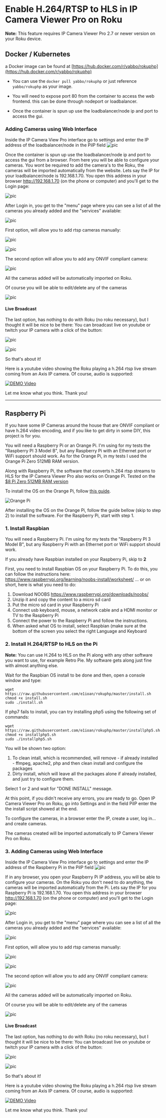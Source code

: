 # Enable H.264/RTSP to HLS in IP Camera Viewer Pro on Roku

**Note:** 
This feature requires IP Camera Viewer Pro 2.7 or newer version on your Roku device.
## Docker / Kubernetes
a Docker image can be found at [https://hub.docker.com/r/yabbo/rokuphp](https://hub.docker.com/r/yabbo/rokuphp)

- You can use the `docker pull yabbo/rokuphp` or just reference `yabbo/rokuphp` as your image.

- You will need to expose port 80 from the container to access the web frontend. this can be done through nodeport or loadbalancer. 
- Once the container is spun up use the loadbalancer/node ip and port to access the gui. 

### Adding Cameras using Web Interface

Inside the IP Camera View Pro interface go to settings and enter the IP address of the loadbalancer/node in the PilP field
![pic](https://i.imgur.com/bZa8bLX.jpg)

Once the container is spun up use the loadbalancer/node ip and port to access the gui from a browser.
From here you will be able to configure your cameras. You wont be required to add the camera's to the Roku, the cameras will be imported automatically from the website.
Lets say the IP for your loadbalancer/node is 192.168.1.70. You open this address in your browser http://192.168.1.70 (on the phone or computer) and you'll get to the Login page:

![pic](https://i.imgur.com/s2jLVNU.png)

After Login in, you get to the "menu" page where you can see a list of all the cameras you already added and the "services" available:

![pic](https://i.imgur.com/8smDkKt.png)

First option, will allow you to add rtsp cameras manually:

![pic](https://i.imgur.com/n72Y6oq.png)

![pic](https://i.imgur.com/0LVlGDl.png)

The second option will allow you to add any ONVIF compliant camera:

![pic](https://i.imgur.com/MTft4E1.png)

All the cameras added will be automatically imported on Roku.

Of course you will be able to edit/delete any of the cameras

![pic](https://i.imgur.com/wB9hzrH.png)

#### Live Broadcast 
The last option, has nothing to do with Roku (no roku necessary), but I thought it will be nice to be there: You can broadcast live on youtube or twitch your IP camera with a click of the button:

![pic](https://i.imgur.com/VMCxeZv.png)

![pic](https://i.imgur.com/db96Wz6.png)

So that's about it! 

Here is a youtube video showing the Roku playing a h.264 rtsp live stream coming from an Axis IP camera. Of course, audio is supported:

[![DEMO Video](http://img.youtube.com/vi/hhfv8zitAX4/0.jpg)](http://www.youtube.com/watch?v=hhfv8zitAX4)

Let me know what you think.
Thank you!

----

## Raspberry Pi 
If you have some IP Cameras around the house that are ONVIF compliant or have h.264 video encoding, and if you like to get dirty in some DIY, this project is for you.

You will need a Raspberry Pi or an Orange Pi. I'm using for my tests the "Raspberry PI 3 Model B", but any Raspberry Pi with an Ethernet port or WiFi support should work. As for the Orange Pi, in my tests I used the Orange Pi Zero 512MB RAM version.



Along with Raspberry Pi, the software that converts h.264 rtsp streams to HLS for the IP Camera Viewer Pro also works on Orange Pi.
Tested on the [$8 Pi Zero 512MB RAM version](https://www.aliexpress.com/store/product/New-Orange-Pi-Zero-H2-Quad-Core-Open-source-512MB-development-board-beyond-Raspberry-Pi/1553371_32761500374.html?spm=2114.12010612.0.0.6b3dc45fBK4POv]Orange)

To install the OS on the Orange Pi, follow [this guide](http://lucsmall.com/2017/01/19/beginners-guide-to-the-orange-pi-zero/).

![Orange Pi](https://i.imgur.com/W6m7oNE.jpg)

After installing the OS on the Orange Pi, follow the guide bellow (skip to step 2) to install the software. For the Raspberry Pi, start with step 1.


### 1. Install Raspbian

You will need a Raspberry Pi. I'm using for my tests the "Raspberry PI 3 Model B", but any Raspberry Pi with an Ethernet port or WiFi support should work.

If you already have Raspbian installed on your Raspberry Pi, skip to **2**

First, you need to install Raspbian OS on your Raspberry Pi. To do this, you can follow the instructions here:
https://www.raspberrypi.org/learning/noobs-install/worksheet/
... or on short, here is what you need to do:

1. Download NOOBS https://www.raspberrypi.org/downloads/noobs/
2. Unzip it and copy the content to a micro sd card
3. Put the micro sd card in your Raspberry Pi 
4. Connect usb keyboard, mouse, a network cable and a HDMI monitor or TV to the Raspberry Pi
5. Connect the power to the Raspberry Pi and follow the instructions.
6. When asked what OS to install, select Raspbian (make sure at the bottom of the screen you select the right Language and Keyboard

### 2. Install H.264/RTSP to HLS on the Pi

**Note:** 
You can use H.264 to HLS on the Pi along with any other software you want to use, for example Retro Pie. My software gets along just fine with almost anything else.


Wait for the Raspbian OS install to be done and then, open a console window and type:
```
wget https://raw.githubusercontent.com/e1ioan/rokuphp/master/install.sh
chmod +x install.sh
sudo ./install.sh
```

If php7 fails to install, you can try installing php5 using the following set of commands:
```
wget https://raw.githubusercontent.com/e1ioan/rokuphp/master/installphp5.sh
chmod +x installphp5.sh
sudo ./installphp5.sh
```

You will be shown two option:
1. To clean intall, which is recommended, will remove - if already installed - ffmpeg, apache2, php and then clean install and configure the packages
2. Dirty install, which will leave all the packages alone if already installed, and just try to configure them.

Select 1 or 2 and wait for "DONE INSTALL" message.

At this point, if you didn't receive any errors, you are ready to go.
Open IP Camera Viewer Pro on Roku, go into Settings and in the field PiIP enter the the install script showed at the end.

To configure the cameras, in a browser enter the IP, create a user, log in... and create cameras. 

The cameras created will be imported automatically to IP Camera Viewer Pro on Roku.

### 3. Adding Cameras using Web Interface

Inside the IP Camera View Pro interface go to settings and enter the IP address of the Raspberry Pi in the PilP field
![pic](https://i.imgur.com/bZa8bLX.jpg)

If in any browser, you open your Raspberry Pi IP address, you will be able to configure your cameras. On the Roku you don't need to do anything, the cameras will be imported automatically from the Pi.
Lets say the IP for you Raspberry Pi is 192.168.1.70. You open this address in your browser http://192.168.1.70 (on the phone or computer) and you'll get to the Login page:

![pic](https://i.imgur.com/s2jLVNU.png)

After Login in, you get to the "menu" page where you can see a list of all the cameras you already added and the "services" available:

![pic](https://i.imgur.com/8smDkKt.png)

First option, will allow you to add rtsp cameras manually:

![pic](https://i.imgur.com/n72Y6oq.png)

![pic](https://i.imgur.com/0LVlGDl.png)

The second option will allow you to add any ONVIF compliant camera:

![pic](https://i.imgur.com/MTft4E1.png)

All the cameras added will be automatically imported on Roku.

Of course you will be able to edit/delete any of the cameras

![pic](https://i.imgur.com/wB9hzrH.png)

#### Live Broadcast
The last option, has nothing to do with Roku (no roku necessary), but I thought it will be nice to be there: You can broadcast live on youtube or twitch your IP camera with a click of the button:

![pic](https://i.imgur.com/VMCxeZv.png)

![pic](https://i.imgur.com/db96Wz6.png)

So that's about it! 

Here is a youtube video showing the Roku playing a h.264 rtsp live stream coming from an Axis IP camera. Of course, audio is supported:

[![DEMO Video](http://img.youtube.com/vi/hhfv8zitAX4/0.jpg)](http://www.youtube.com/watch?v=hhfv8zitAX4)

Let me know what you think.
Thank you!

